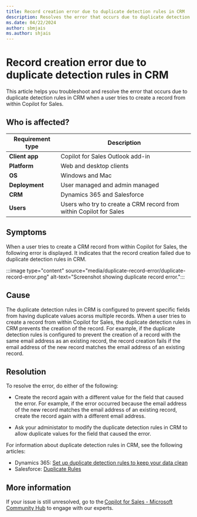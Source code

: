 ```yaml
---
title: Record creation error due to duplicate detection rules in CRM
description: Resolves the error that occurs due to duplicate detection rules in CRM when a user tries to create a record from within Copilot for Sales.
ms.date: 04/22/2024
author: sbmjais
ms.author: shjais
---
```


# Record creation error due to duplicate detection rules in CRM

This article helps you troubleshoot and resolve the error that occurs due to duplicate detection rules in CRM when a user tries to create a record from within Copilot for Sales.

## Who is affected?

| Requirement type |Description  |
|---------|---------|
|**Client app**     |  Copilot for Sales Outlook add-in        |
|**Platform**     | Web and desktop clients         |
|**OS**     | Windows and Mac         |
|**Deployment**     | User managed and admin managed       |
|**CRM**     | Dynamics 365 and Salesforce       |
|**Users**     | Users who try to create a CRM record from within Copilot for Sales   |

## Symptoms

When a user tries to create a CRM record from within Copilot for Sales, the following error is displayed. It indicates that the record creation failed due to duplicate detection rules in CRM.

:::image type="content" source="media/duplicate-record-error/duplicate-record-error.png" alt-text="Screenshot showing duplicate record error.":::

## Cause

The duplicate detection rules in CRM is configured to prevent specific fields from having duplicate values acorss multiple records. When a user tries to create a record from within Copilot for Sales, the duplicate detection rules in CRM prevents the creation of the record. For example, if the duplicate detection rules is configured to prevent the creation of a record with the same email address as an existing record, the record creation fails if the email address of the new record matches the email address of an existing record.

## Resolution

To resolve the error, do either of the following:

- Create the record again with a different value for the field that caused the error. For example, if the error occurred because the email address of the new record matches the email address of an existing record, create the record again with a different email address.

- Ask your administator to modify the duplicate detection rules in CRM to allow duplicate values for the field that caused the error.

For information about duplicate detection rules in CRM, see the following articles:
- Dynamics 365: [Set up duplicate detection rules to keep your data clean](/power-platform/admin/set-up-duplicate-detection-rules-keep-data-clean)
- Salesforce: [Duplicate Rules](https://help.salesforce.com/s/articleView?id=sf.duplicate_rules_map_of_reference.htm&type=5)

## More information

If your issue is still unresolved, go to the [Copilot for Sales - Microsoft Community Hub](https://techcommunity.microsoft.com/t5/viva-sales/bd-p/VivaSales) to engage with our experts.